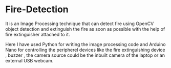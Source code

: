 # Fire-Detection

It is an Image Processing technique that can detect fire using OpenCV object detection and 
extinguish the fire as soon as possible with the help of fire extinguisher attached to it.

Here I have used Python for writing the image processing code and Arduino Nano for controlling the peripherel devices like the
fire extinguishing device , buzzer , the camera source could be the inbuilt camera of the laptop or an external USB webcam.

